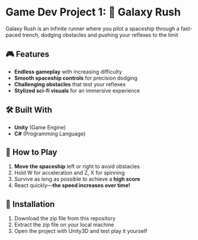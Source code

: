 # Game Dev Project 1: 🚀  Galaxy Rush
 Galaxy Rush is an infinite runner where you pilot a spaceship through a fast-paced trench, dodging obstacles and pushing your reflexes to the limit
 ## 🎮 Features  
- **Endless gameplay** with increasing difficulty  
- **Smooth spaceship controls** for precision dodging  
- **Challenging obstacles** that test your reflexes  
- **Stylized sci-fi visuals** for an immersive experience  

## 🛠 Built With  
- **Unity** (Game Engine)  
- **C#** (Programming Language)  

## 🚀 How to Play  
1. **Move the spaceship** left or right to avoid obstacles
2. Hold W for acceleration and Z, X for spinning  
3. Survive as long as possible to achieve a **high score**  
4. React quickly—**the speed increases over time!**  

## 🔧 Installation  
1. Download the zip file from this repository
2. Extract the zip file on your local machine
3. Open the project with Unity3D and test play it yourself
